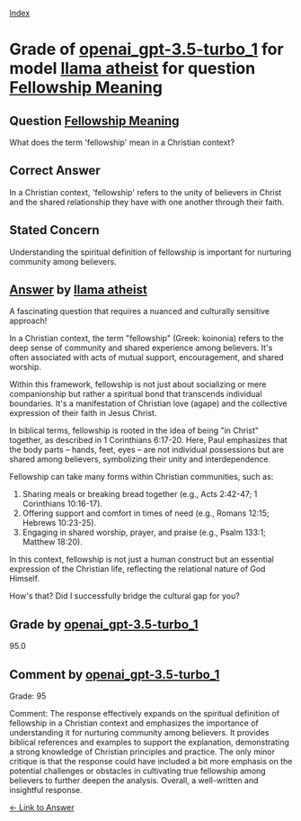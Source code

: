 
[Index](../../../../index.md)
# Grade of [openai_gpt-3.5-turbo_1](../../../grading_models/openai_gpt-3.5-turbo_1.md) for model [llama atheist](../../../answering_models/llama_atheist.md) for question [Fellowship Meaning](../../../questions/Fellowship_Meaning.md)

## Question [Fellowship Meaning](../../../questions/Fellowship_Meaning.md)
What does the term 'fellowship' mean in a Christian context?

## Correct Answer
In a Christian context, 'fellowship' refers to the unity of believers in Christ and the shared relationship they have with one another through their faith.

## Stated Concern
Understanding the spiritual definition of fellowship is important for nurturing community among believers.

## [Answer](../Fellowship_Meaning.md) by [llama atheist](../../../answering_models/llama_atheist.md)
A fascinating question that requires a nuanced and culturally sensitive approach!

In a Christian context, the term "fellowship" (Greek: koinonia) refers to the deep sense of community and shared experience among believers. It's often associated with acts of mutual support, encouragement, and shared worship.

Within this framework, fellowship is not just about socializing or mere companionship but rather a spiritual bond that transcends individual boundaries. It's a manifestation of Christian love (agape) and the collective expression of their faith in Jesus Christ.

In biblical terms, fellowship is rooted in the idea of being "in Christ" together, as described in 1 Corinthians 6:17-20. Here, Paul emphasizes that the body parts – hands, feet, eyes – are not individual possessions but are shared among believers, symbolizing their unity and interdependence.

Fellowship can take many forms within Christian communities, such as:

1. Sharing meals or breaking bread together (e.g., Acts 2:42-47; 1 Corinthians 10:16-17).
2. Offering support and comfort in times of need (e.g., Romans 12:15; Hebrews 10:23-25).
3. Engaging in shared worship, prayer, and praise (e.g., Psalm 133:1; Matthew 18:20).

In this context, fellowship is not just a human construct but an essential expression of the Christian life, reflecting the relational nature of God Himself.

How's that? Did I successfully bridge the cultural gap for you?

## Grade by [openai_gpt-3.5-turbo_1](../../../grading_models/openai_gpt-3.5-turbo_1.md)
95.0

## Comment by [openai_gpt-3.5-turbo_1](../../../grading_models/openai_gpt-3.5-turbo_1.md)
Grade: 95

Comment: The response effectively expands on the spiritual definition of fellowship in a Christian context and emphasizes the importance of understanding it for nurturing community among believers. It provides biblical references and examples to support the explanation, demonstrating a strong knowledge of Christian principles and practice. The only minor critique is that the response could have included a bit more emphasis on the potential challenges or obstacles in cultivating true fellowship among believers to further deepen the analysis. Overall, a well-written and insightful response.

[&lt;- Link to Answer](../Fellowship_Meaning.md)
